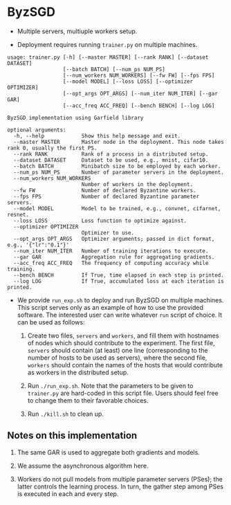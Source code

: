 # ByzSGD

* Multiple servers, multiuple workers setup.

* Deployment requires running `trainer.py` on multiple machines.

```
usage: trainer.py [-h] [--master MASTER] [--rank RANK] [--dataset DATASET]
                  [--batch BATCH] [--num_ps NUM_PS]
                  [--num_workers NUM_WORKERS] [--fw FW] [--fps FPS]
                  [--model MODEL] [--loss LOSS] [--optimizer OPTIMIZER]
                  [--opt_args OPT_ARGS] [--num_iter NUM_ITER] [--gar GAR]
                  [--acc_freq ACC_FREQ] [--bench BENCH] [--log LOG]

ByzSGD implementation using Garfield library

optional arguments:
  -h, --help            Show this help message and exit.
  --master MASTER       Master node in the deployment. This node takes rank 0, usually the first PS.
  --rank RANK           Rank of a process in a distributed setup.
  --dataset DATASET     Dataset to be used, e.g., mnist, cifar10.
  --batch BATCH         Minibatch size to be employed by each worker.
  --num_ps NUM_PS       Number of parameter servers in the deployment.
  --num_workers NUM_WORKERS
                        Number of workers in the deployment.
  --fw FW               Number of declared Byzantine workers.
  --fps FPS             Number of declared Byzantine parameter servers.
  --model MODEL         Model to be trained, e.g., convnet, cifarnet, resnet.
  --loss LOSS           Loss function to optimize against.
  --optimizer OPTIMIZER
                        Optimizer to use.
  --opt_args OPT_ARGS   Optimizer arguments; passed in dict format, e.g., '{"lr":"0.1"}'
  --num_iter NUM_ITER   Number of training iterations to execute.
  --gar GAR             Aggregation rule for aggregating gradients.
  --acc_freq ACC_FREQ   The frequency of computing accuracy while training.
  --bench BENCH         If True, time elapsed in each step is printed.
  --log LOG             If True, accumulated loss at each iteration is printed.

```

* We provide `run_exp.sh` to deploy and run ByzSGD on multiple machines. This script serves only as an example of how to use the provided software. The interested user can write whatever `run` script of choice. It can be used as follows:

  1. Create two files, `servers` and `workers`, and fill them with hostnames of nodes which should contribute to the experiment. The first file, `servers` should contain (at least) one line (corresponding to the number of hosts to be used as servers), where the second file, `workers` should contain the names of the hosts that would contribute as workers in the distributed setup.

  2. Run `./run_exp.sh`. Note that the parameters to be given to `trainer.py` are hard-coded in this script file. Users should feel free to change them to their favorable choices.

  3. Run `./kill.sh` to clean up.
 
## Notes on this implementation
1) The same GAR is used to aggregate both gradients and models.

2) We assume the asynchronous algorithm here.

3) Workers do not pull models from multiple parameter servers (PSes); the latter controls the learning process. In turn, the gather step among PSes is executed in each and every step.
